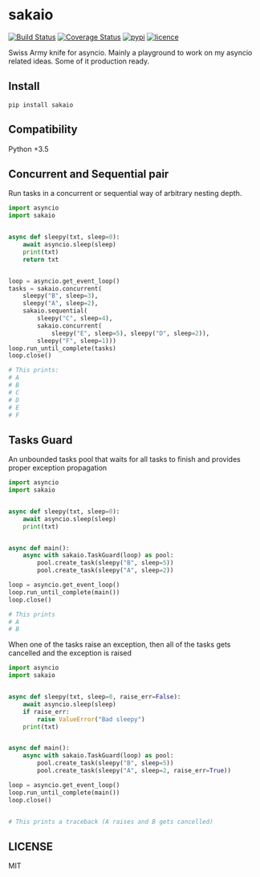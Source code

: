 # sakaio

[![Build Status](https://img.shields.io/travis/nitely/sakaio.svg?style=flat-square)](https://travis-ci.org/nitely/sakaio)
[![Coverage Status](https://img.shields.io/coveralls/nitely/sakaio.svg?style=flat-square)](https://coveralls.io/r/nitely/sakaio)
[![pypi](https://img.shields.io/pypi/v/sakaio.svg?style=flat-square)](https://pypi.python.org/pypi/sakaio)
[![licence](https://img.shields.io/pypi/l/sakaio.svg?style=flat-square)](https://raw.githubusercontent.com/nitely/sakaio/master/LICENSE)

Swiss Army knife for asyncio. Mainly a playground
to work on my asyncio related ideas. Some of it production ready.

## Install

```
pip install sakaio
```

## Compatibility

Python +3.5

## Concurrent and Sequential pair

Run tasks in a concurrent or sequential way of arbitrary nesting depth.

```python
import asyncio
import sakaio


async def sleepy(txt, sleep=0):
    await asyncio.sleep(sleep)
    print(txt)
    return txt


loop = asyncio.get_event_loop()
tasks = sakaio.concurrent(
    sleepy("B", sleep=3),
    sleepy("A", sleep=2),
    sakaio.sequential(
        sleepy("C", sleep=4),
        sakaio.concurrent(
            sleepy("E", sleep=5), sleepy("D", sleep=2)),
        sleepy("F", sleep=1)))
loop.run_until_complete(tasks)
loop.close()

# This prints:
# A
# B
# C
# D
# E
# F
```

## Tasks Guard

An unbounded tasks pool that waits for all tasks to finish
and provides proper exception propagation

```python
import asyncio
import sakaio


async def sleepy(txt, sleep=0):
    await asyncio.sleep(sleep)
    print(txt)


async def main():
    async with sakaio.TaskGuard(loop) as pool:
        pool.create_task(sleepy("B", sleep=5))
        pool.create_task(sleepy("A", sleep=2))

loop = asyncio.get_event_loop()
loop.run_until_complete(main())
loop.close()

# This prints
# A
# B
```

When one of the tasks raise an exception,
then all of the tasks gets cancelled
and the exception is raised

```python
import asyncio
import sakaio


async def sleepy(txt, sleep=0, raise_err=False):
    await asyncio.sleep(sleep)
    if raise_err:
        raise ValueError("Bad sleepy")
    print(txt)


async def main():
    async with sakaio.TaskGuard(loop) as pool:
        pool.create_task(sleepy("B", sleep=5))
        pool.create_task(sleepy("A", sleep=2, raise_err=True))

loop = asyncio.get_event_loop()
loop.run_until_complete(main())
loop.close()


# This prints a traceback (A raises and B gets cancelled)
```

## LICENSE

MIT
